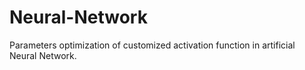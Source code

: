 # Neural-Network
Parameters optimization of customized activation function in artificial Neural Network.
